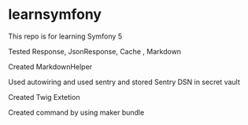 # learnsymfony
This repo is for learning Symfony 5

Tested Response, JsonResponse, Cache , Markdown

Created MarkdownHelper

Used autowiring and used sentry and stored Sentry DSN in secret vault

Created Twig Extetion 

Created command by using maker bundle
